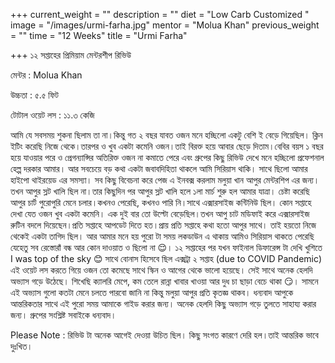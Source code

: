 +++
current_weight = ""
description = ""
diet = "Low Carb Customized "
image = "/images/urmi-farha.jpg"
mentor = "Molua Khan"
previous_weight = ""
time = "12 Weeks"
title = "Urmi Farha"

+++
১২ সপ্তাহের প্রিমিয়াম মেন্টরশীপ রিভিউ

মেন্টর : Molua Khan

উচ্চতা : ৫.৫ ফিট

টোটাল ওয়েট লস : ১১.৩ কেজি

আমি যে সবসময় শুকনা ছিলাম তা না।কিন্তু গত ২ বছর যাবত ওজন মনে হচ্ছিলো একটু বেশি ই বেড়ে গিয়েছিল। ক্লিন ইটিং করেছি নিজে থেকে।তারপর ও খুব একটা কমেনি ওজন।তাই বিরক্ত হয়ে আবার ছেড়ে দিতাম।বেবির বয়স ১ বছর হয়ে যাওয়ার পরে ও প্রেগন্যান্সির অতিরিক্ত ওজন না কমাতে পেরে এবং গ্রুপের কিছু রিভিউ দেখে মনে হচ্ছিলো প্রফেশনাল হেল্প দরকার আমার। আর সবচেয়ে বড় কথা একটা জবাবদিহিতা থাকলে আমি সিরিয়াস থাকি। সাথে ছিলো আমার হাইপো থাইরয়েড এর সমস্যা। সব কিছু বিবেচনা করে পেজ এ ইনবক্স করলাম মলুয়া খান আপুর মেন্টরশিপ এর জন্য। তখন আপুর স্লট খালি ছিল না।তার কিছুদিন পর আপুর স্লট খালি হলে ১লা মার্চ শুরু হল আমার যাত্রা। চেষ্টা করেছি আপুর চার্ট পুরোপুরি মেনে চলার।কখনও পেরেছি, কখনও পারি নি।সাথে এক্সারসাইজ কন্টিনিউ ছিল। কোন সপ্তাহে দেখা যেত ওজন খুব একটা কমেনি। এক দুই বার তো উল্টো বেড়েছিল।তখন আপু চাট মডিফাই করে এক্সারসাইজ রুটিন বদলে দিয়েছেন।প্রতি সপ্তাহে আপডেট দিতে হত।প্রায় প্রতি সপ্তাহে কথা হতো আপুর সাথে। তাই হয়তো নিজে থেকেই একটা তাগিদ ছিল। আর আমার মনে হয় পুরো টা সময় লকডাউন এ থাকায় আমিও সিরিয়াস থাকতে পেরেছি যেহেতু সব রেস্তোরাঁ বন্ধ আর কোন দাওয়াত ও ছিলো না 😌। ১২ সপ্তাহের পর যখন ফাইনাল ডিফারেন্স টা দেখি খুশিতে I was top of the sky 😊 সাথে বোনাস হিসেবে ছিল এক্সট্রা ২ সপ্তাহ (due to COVID Pandemic) এই ওয়েট লস করতে গিয়ে ওজন তো কমেছে সাথে স্কিন ও আগের থেকে ভালো হয়েছে। সেই সাথে অনেক হেলদি অভ্যাস গড়ে উঠেছে। শিখেছি ক্যালরি মেপে, কম তেলে রান্না খাবার খাওয়া আর দুধ চা ছাড়া বেচে থাকা 😏। সামনে এই অভ্যাস গুলো কতটা মেনে চলতে পারবো জানি না কিন্তু মলুয়া আপুর প্রতি কৃতজ্ঞ থাকব। ধন্যবাদ আপুকে আন্তরিকতার সাথে এই পুরো সময় আমাকে গাইড করার জন্য। অনেক হেলদি কিছু অভ্যাস গড়ে তুলতে সাহায্য করার জন্য। গ্রুপের সংশ্লিষ্ট সবাইকে ধন্যবাদ।

Please Note : রিভিউ টা অনেক আগেই দেওয়া উচিত ছিল। কিছু সংগত কারণে দেরি হল।তাই আন্তরিক ভাবে দুঃখিত।